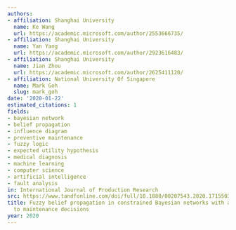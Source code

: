 ```yaml
---
authors:
- affiliation: Shanghai University
  name: Ke Wang
  url: https://academic.microsoft.com/author/2553666735/
- affiliation: Shanghai University
  name: Yan Yang
  url: https://academic.microsoft.com/author/2923616483/
- affiliation: Shanghai University
  name: Jian Zhou
  url: https://academic.microsoft.com/author/2625411120/
- affiliation: National University Of Singapore
  name: Mark Goh
  slug: mark_goh
date: '2020-01-22'
estimated_citations: 1
fields:
- bayesian network
- belief propagation
- influence diagram
- preventive maintenance
- fuzzy logic
- expected utility hypothesis
- medical diagnosis
- machine learning
- computer science
- artificial intelligence
- fault analysis
in: International Journal of Production Research
src: https://www.tandfonline.com/doi/full/10.1080/00207543.2020.1715503
title: Fuzzy belief propagation in constrained Bayesian networks with application
  to maintenance decisions
year: 2020
---
```

